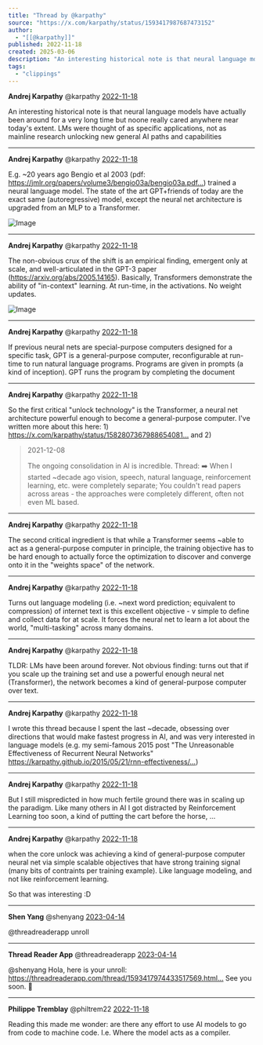 ```yaml
---
title: "Thread by @karpathy"
source: "https://x.com/karpathy/status/1593417987687473152"
author:
  - "[[@karpathy]]"
published: 2022-11-18
created: 2025-03-06
description: "An interesting historical note is that neural language models have actually been around for a very long time but noone really cared anywhere"
tags:
  - "clippings"
---
```

**Andrej Karpathy** @karpathy [2022-11-18](https://x.com/karpathy/status/1593417974433517569)

An interesting historical note is that neural language models have actually been around for a very long time but noone really cared anywhere near today's extent. LMs were thought of as specific applications, not as mainline research unlocking new general AI paths and capabilities

---

**Andrej Karpathy** @karpathy [2022-11-18](https://x.com/karpathy/status/1593417979101732864)

E.g. ~20 years ago Bengio et al 2003 (pdf: https://jmlr.org/papers/volume3/bengio03a/bengio03a.pdf…) trained a neural language model. The state of the art GPT+friends of today are the exact same (autoregressive) model, except the neural net architecture is upgraded from an MLP to a Transformer.

![Image](https://pbs.twimg.com/media/Fhzl42hVUAI9U8V?format=jpg&name=large)

---

**Andrej Karpathy** @karpathy [2022-11-18](https://x.com/karpathy/status/1593417984646619136)

The non-obvious crux of the shift is an empirical finding, emergent only at scale, and well-articulated in the GPT-3 paper (https://arxiv.org/abs/2005.14165). Basically, Transformers demonstrate the ability of "in-context" learning. At run-time, in the activations. No weight updates.

![Image](https://pbs.twimg.com/media/Fhzq4M5VQAA4LO_?format=jpg&name=large)

---

**Andrej Karpathy** @karpathy [2022-11-18](https://x.com/karpathy/status/1593417987687473152)

If previous neural nets are special-purpose computers designed for a specific task, GPT is a general-purpose computer, reconfigurable at run-time to run natural language programs. Programs are given in prompts (a kind of inception). GPT runs the program by completing the document

---

**Andrej Karpathy** @karpathy [2022-11-18](https://x.com/karpathy/status/1593417989830848512)

So the first critical "unlock technology" is the Transformer, a neural net architecture powerful enough to become a general-purpose computer. I've written more about this here: 1) https://x.com/karpathy/status/1582807367988654081… and 2)

> 2021-12-08
> 
> The ongoing consolidation in AI is incredible. Thread: ➡️ When I started ~decade ago vision, speech, natural language, reinforcement learning, etc. were completely separate; You couldn't read papers across areas - the approaches were completely different, often not even ML based.

---

**Andrej Karpathy** @karpathy [2022-11-18](https://x.com/karpathy/status/1593417991940513797)

The second critical ingredient is that while a Transformer seems ~able to act as a general-purpose computer in principle, the training objective has to be hard enough to actually force the optimization to discover and converge onto it in the "weights space" of the network.

---

**Andrej Karpathy** @karpathy [2022-11-18](https://x.com/karpathy/status/1593417993886654464)

Turns out language modeling (i.e. ~next word prediction; equivalent to compression) of internet text is this excellent objective - v simple to define and collect data for at scale. It forces the neural net to learn a lot about the world, "multi-tasking" across many domains.

---

**Andrej Karpathy** @karpathy [2022-11-18](https://x.com/karpathy/status/1593417995497316353)

TLDR: LMs have been around forever. Not obvious finding: turns out that if you scale up the training set and use a powerful enough neural net (Transformer), the network becomes a kind of general-purpose computer over text.

---

**Andrej Karpathy** @karpathy [2022-11-18](https://x.com/karpathy/status/1593417997133021184)

I wrote this thread because I spent the last ~decade, obsessing over directions that would make fastest progress in AI, and was very interested in language models (e.g. my semi-famous 2015 post "The Unreasonable Effectiveness of Recurrent Neural Networks" https://karpathy.github.io/2015/05/21/rnn-effectiveness/…)

---

**Andrej Karpathy** @karpathy [2022-11-18](https://x.com/karpathy/status/1593417999318335488)

But I still mispredicted in how much fertile ground there was in scaling up the paradigm. Like many others in AI I got distracted by Reinforcement Learning too soon, a kind of putting the cart before the horse, ...

---

**Andrej Karpathy** @karpathy [2022-11-18](https://x.com/karpathy/status/1593418001235120129)

when the core unlock was achieving a kind of general-purpose computer neural net via simple scalable objectives that have strong training signal (many bits of contraints per training example). Like language modeling, and not like reinforcement learning.

So that was interesting :D

---

**Shen Yang** @shenyang [2023-04-14](https://x.com/shenyang/status/1646702657191526401)

@threadreaderapp unroll

---

**Thread Reader App** @threadreaderapp [2023-04-14](https://x.com/threadreaderapp/status/1646702659322228736)

@shenyang Hola, here is your unroll: https://threadreaderapp.com/thread/1593417974433517569.html… See you soon. 🤖

---

**Philippe Tremblay** @philtrem22 [2022-11-18](https://x.com/philtrem22/status/1593428515336110080)

Reading this made me wonder: are there any effort to use AI models to go from code to machine code. I.e. Where the model acts as a compiler.